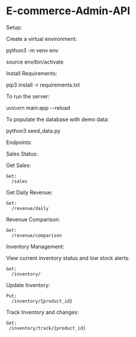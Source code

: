 # E-commerce-Admin-API
Setup:

Create a virtual environment:
  
  python3 -m venv env
  
  source env/bin/activate

Install Requirements:

  pip3 install -r requirements.txt

To run the server:

  uvicorn main:app --reload

To populate the database with demo data:

  python3 seed_data.py


Endpoints:

Sales Status:

 Get Sales:

    Get: 
      /sales
 Get Daily Revenue:

    Get:
      /revenue/daily
 Revenue Comparison:

    Get:  
      /revenue/comparison

Inventory Management:

  View current inventory status and low stock alerts:
  
    Get:
      /inventory/

  Update Inventory:

    Put:
      /inventory/{product_id}

  Track Inventory and changes:

    Get:
     /inventory/track/{product_id} 
    
